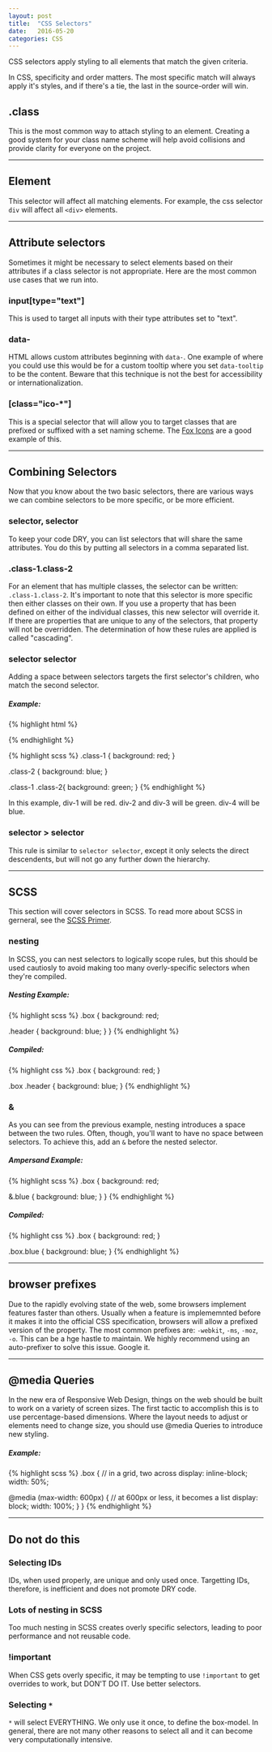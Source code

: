 ```yaml
---
layout: post
title:  "CSS Selectors"
date:   2016-05-20
categories: CSS
---
```


CSS selectors apply styling to all elements that match the given criteria.

In CSS, specificity and order matters. The most specific match will always apply it's styles, and if there's a tie, the last in the source-order will win.

## .class

This is the most common way to attach styling to an element. Creating a good system for your class name scheme will help avoid collisions and provide clarity for everyone on the project.

---

## Element

This selector will affect all matching elements. For example, the css selector `div` will affect all `<div>` elements.

---

## Attribute selectors

Sometimes it might be necessary to select elements based on their attributes if a class selector is not appropriate. Here are the most common use cases that we run into.

### input[type="text"]

This is used to target all inputs with their type attributes set to "text".

### data-

HTML allows custom attributes beginning with `data-`. One example of where you could use this would be for a custom tooltip where you set `data-tooltip` to be the content. Beware that this technique is not the best for accessibility or internationalization.

### [class="ico-*"]

This is a special selector that will allow you to target classes that are prefixed or suffixed with a set naming scheme. The [Fox Icons](http://shaunfox.com/work/fox-icons.html) are a good example of this.

---

## Combining Selectors

Now that you know about the two basic selectors, there are various ways we can combine selectors to be more specific, or be more efficient.

### selector, selector

To keep your code DRY, you can list selectors that will share the same attributes. You do this by putting all selectors in a comma separated list.

### .class-1.class-2

For an element that has multiple classes, the selector can be written: `.class-1.class-2`. It's important to note that this selector is more specific then either classes on their own. If you use a property that has been defined on either of the individual classes, this new selector will override it. If there are properties that are unique to any of the selectors, that property will not be overridden. The determination of how these rules are applied is called "cascading".

### selector selector

Adding a space between selectors targets the first selector's children, who match the second selector.

##### Example:

{% highlight html %}
<div class="class-1" id="div-1">
  <div class="class-2" id="div-2"></div>
  <div class="class-2" id="div-3"></div>
</div>
<div class="class-2" id="div-4"></div>
{% endhighlight %}

{% highlight scss %}
.class-1 {
  background: red;
}

.class-2 {
  background: blue;
}

.class-1 .class-2{
  background: green;
}
{% endhighlight %}

In this example, div-1 will be red. div-2 and div-3 will be green. div-4 will be blue.

### selector > selector

This rule is similar to `selector selector`, except it only selects the direct descendents, but will not go any further down the hierarchy.

---

## SCSS

This section will cover selectors in SCSS. To read more about SCSS in gerneral, see the [SCSS Primer](#scss-primer).

### nesting

In SCSS, you can nest selectors to logically scope rules, but this should be used cautiosly to avoid making too many overly-specific selectors when they're compiled.

##### Nesting Example:

{% highlight scss %}
.box {
  background: red;

  .header {
    background: blue;
  }
}
{% endhighlight %}

##### Compiled:

{% highlight css %}
.box {
  background: red;
}

.box .header {
  background: blue;
}
{% endhighlight %}

### &

As you can see from the previous example, nesting introduces a space between the two rules. Often, though, you'll want to have no space between selectors. To achieve this, add an `&` before the nested selector.

##### Ampersand Example:

{% highlight scss %}
.box {
  background: red;

  &.blue {
    background: blue;
  }
}
{% endhighlight %}

##### Compiled:

{% highlight css %}
.box {
  background: red;
}

.box.blue {
  background: blue;
}
{% endhighlight %}

---

## browser prefixes

Due to the rapidly evolving state of the web, some browsers implement features faster than others. Usually when a feature is implememnted before it makes it into the official CSS specification, browsers will allow a prefixed version of the property. The most common prefixes are: `-webkit`, `-ms`, `-moz`, `-o`. This can be a hge hastle to maintain. We highly recommend using an auto-prefixer to solve this issue. Google it.

---

## @media Queries

In the new era of Responsive Web Design, things on the web should be built to work on a variety of screen sizes. The first tactic to accomplish this is to use percentage-based dimensions. Where the layout needs to adjust or elements need to change size, you should use @media Queries to introduce new styling.

##### Example:

{% highlight scss %}
.box {
  // in a grid, two across
  display: inline-block;
  width: 50%;

  @media (max-width: 600px) {
    // at 600px or less, it becomes a list
    display: block;
    width: 100%;
  }
}
{% endhighlight %}

---

## Do not do this

### Selecting IDs

IDs, when used properly, are unique and only used once. Targetting IDs, therefore, is inefficient and does not promote DRY code.

### Lots of nesting in SCSS

Too much nesting in SCSS creates overly specific selectors, leading to poor performance and not reusable code.

### !important

When CSS gets overly specific, it may be tempting to use `!important` to get overrides to work, but DON'T DO IT. Use better selectors.

### Selecting `*`

`*` will select EVERYTHING. We only use it once, to define the box-model. In general, there are not many other reasons to select all and it can become very computationally intensive.